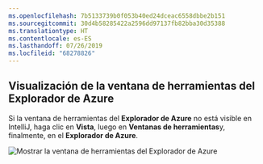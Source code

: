 ```yaml
---
ms.openlocfilehash: 7b5133739b0f053b40ed24dceac6558dbbe2b151
ms.sourcegitcommit: 30d4b58285422a2596dd97137fb82bba30d35388
ms.translationtype: HT
ms.contentlocale: es-ES
ms.lasthandoff: 07/26/2019
ms.locfileid: "68278826"
---
```

## <a name="displaying-the-azure-explorer-tool-window"></a>Visualización de la ventana de herramientas del Explorador de Azure

Si la ventana de herramientas del **Explorador de Azure** no está visible en IntelliJ, haga clic en **Vista**, luego en **Ventanas de herramientas**y, finalmente, en el **Explorador de Azure**.

![Mostrar la ventana de herramientas del Explorador de Azure](../media/azure-toolkit-for-intellij-show-azure-explorer/show-az-exp-01.png)

